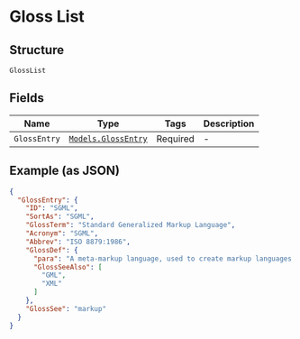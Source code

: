 
# Gloss List

## Structure

`GlossList`

## Fields

| Name | Type | Tags | Description |
|  --- | --- | --- | --- |
| `GlossEntry` | [`Models.GlossEntry`](/doc/models/gloss-entry.md) | Required | - |

## Example (as JSON)

```json
{
  "GlossEntry": {
    "ID": "SGML",
    "SortAs": "SGML",
    "GlossTerm": "Standard Generalized Markup Language",
    "Acronym": "SGML",
    "Abbrev": "ISO 8879:1986",
    "GlossDef": {
      "para": "A meta-markup language, used to create markup languages such as DocBook.",
      "GlossSeeAlso": [
        "GML",
        "XML"
      ]
    },
    "GlossSee": "markup"
  }
}
```


